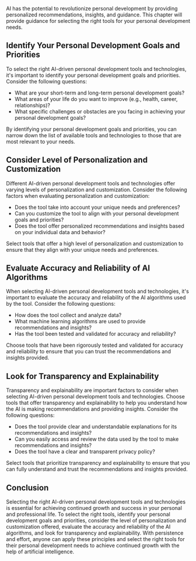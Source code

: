 
AI has the potential to revolutionize personal development by providing personalized recommendations, insights, and guidance. This chapter will provide guidance for selecting the right tools for your personal development needs.

Identify Your Personal Development Goals and Priorities
-------------------------------------------------------

To select the right AI-driven personal development tools and technologies, it's important to identify your personal development goals and priorities. Consider the following questions:

* What are your short-term and long-term personal development goals?
* What areas of your life do you want to improve (e.g., health, career, relationships)?
* What specific challenges or obstacles are you facing in achieving your personal development goals?

By identifying your personal development goals and priorities, you can narrow down the list of available tools and technologies to those that are most relevant to your needs.

Consider Level of Personalization and Customization
---------------------------------------------------

Different AI-driven personal development tools and technologies offer varying levels of personalization and customization. Consider the following factors when evaluating personalization and customization:

* Does the tool take into account your unique needs and preferences?
* Can you customize the tool to align with your personal development goals and priorities?
* Does the tool offer personalized recommendations and insights based on your individual data and behavior?

Select tools that offer a high level of personalization and customization to ensure that they align with your unique needs and preferences.

Evaluate Accuracy and Reliability of AI Algorithms
--------------------------------------------------

When selecting AI-driven personal development tools and technologies, it's important to evaluate the accuracy and reliability of the AI algorithms used by the tool. Consider the following questions:

* How does the tool collect and analyze data?
* What machine learning algorithms are used to provide recommendations and insights?
* Has the tool been tested and validated for accuracy and reliability?

Choose tools that have been rigorously tested and validated for accuracy and reliability to ensure that you can trust the recommendations and insights provided.

Look for Transparency and Explainability
----------------------------------------

Transparency and explainability are important factors to consider when selecting AI-driven personal development tools and technologies. Choose tools that offer transparency and explainability to help you understand how the AI is making recommendations and providing insights. Consider the following questions:

* Does the tool provide clear and understandable explanations for its recommendations and insights?
* Can you easily access and review the data used by the tool to make recommendations and insights?
* Does the tool have a clear and transparent privacy policy?

Select tools that prioritize transparency and explainability to ensure that you can fully understand and trust the recommendations and insights provided.

Conclusion
----------

Selecting the right AI-driven personal development tools and technologies is essential for achieving continued growth and success in your personal and professional life. To select the right tools, identify your personal development goals and priorities, consider the level of personalization and customization offered, evaluate the accuracy and reliability of the AI algorithms, and look for transparency and explainability. With persistence and effort, anyone can apply these principles and select the right tools for their personal development needs to achieve continued growth with the help of artificial intelligence.
